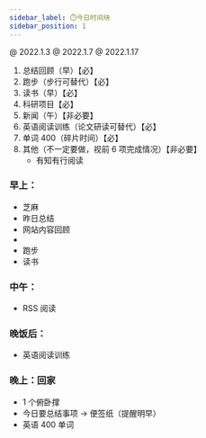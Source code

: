 ```yaml
---
sidebar_label: ⏱️今日时间块
sidebar_position: 1
---
```


@ 2022.1.3  @ 2022.1.7 @ 2022.1.17


1. 总结回顾（早）【必】
2. 跑步（步行可替代）【必】
3. 读书（早）【必】
4. 科研项目【必】
5. 新闻（午）【非必要】
6. 英语阅读训练（论文研读可替代）【必】
7. 单词 400（碎片时间）【必】
8. 其他（不一定要做，视前 6 项完成情况）【非必要】
    - 有知有行阅读


### 早上：
- 芝麻
- 昨日总结
- 网站内容回顾
- 
- 跑步
- 读书

### 中午：
- RSS 阅读

### 晚饭后：
- 英语阅读训练

### 晚上：回家
- 1 个俯卧撑
- 今日要总结事项 -> 便签纸（提醒明早）
- 英语 400 单词
